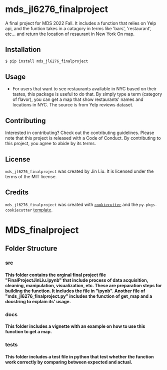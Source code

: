 # mds_jl6276_finalproject

A final project for MDS 2022 Fall. It includes a function that relies on Yelp api, and the funtion takes in a catagory in terms like 'bars', 'restaurant', etc... and return the location of resaurant in New York On map.

## Installation

```bash
$ pip install mds_jl6276_finalproject
```

## Usage

- For users that want to see restaurants available in NYC based on their tastes, this package is useful to do that. By simply type a term (category of flavor), you can get a map that show restaurants' names and locations in NYC. The source is from Yelp reviews dataset. 

## Contributing

Interested in contributing? Check out the contributing guidelines. Please note that this project is released with a Code of Conduct. By contributing to this project, you agree to abide by its terms.

## License

`mds_jl6276_finalproject` was created by Jin Liu. It is licensed under the terms of the MIT license.

## Credits

`mds_jl6276_finalproject` was created with [`cookiecutter`](https://cookiecutter.readthedocs.io/en/latest/) and the `py-pkgs-cookiecutter` [template](https://github.com/py-pkgs/py-pkgs-cookiecutter).
# MDS_finalproject

## Folder Structure

### src
#### This folder contains the orginal final project file "FinalProjectJinLiu.ipynb" that include process of data acquisition, cleaning, manipulation, visualization, etc. These are preparation steps for building the function. It includes the file in  "ipynb". Another file of "mds_jl6276_finalproject.py" includes the function of get_map and a docstring to explain its' usage. 

### docs
#### This folder includes a vignette with an example on how to use this function to get a map. 

### tests
#### This folder includes a test file in python that test whether the function work correctly by comparing between expected and actual. 
